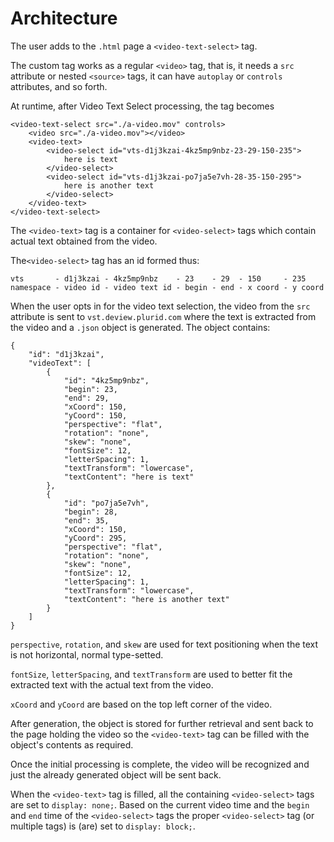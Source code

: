 <link rel="stylesheet" type="text/css" href="style.css">



# Architecture


The user adds to the `.html` page a `<video-text-select>` tag.

The custom tag works as a regular `<video>` tag, that is, it needs a `src` attribute or nested `<source>` tags, it can have `autoplay` or `controls` attributes, and so forth.

At runtime, after Video Text Select processing, the tag becomes

    <video-text-select src="./a-video.mov" controls>
        <video src="./a-video.mov"></video>
        <video-text>
            <video-select id="vts-d1j3kzai-4kz5mp9nbz-23-29-150-235">
                here is text
            </video-select>
            <video-select id="vts-d1j3kzai-po7ja5e7vh-28-35-150-295">
                here is another text
            </video-select>
        </video-text>
    </video-text-select>


The `<video-text>` tag is a container for `<video-select>` tags which contain actual text obtained from the video.

The`<video-select>` tag has an id formed thus:

    vts       - d1j3kzai - 4kz5mp9nbz    - 23    - 29  - 150     - 235
    namespace - video id - video text id - begin - end - x coord - y coord

When the user opts in for the video text selection, the video from the `src` attribute is sent to `vst.deview.plurid.com` where the text is extracted from the video and a `.json` object is generated. The object contains:

    {
        "id": "d1j3kzai",
        "videoText": [
            {
                "id": "4kz5mp9nbz",
                "begin": 23,
                "end": 29,
                "xCoord": 150,
                "yCoord": 150,
                "perspective": "flat",
                "rotation": "none",
                "skew": "none",
                "fontSize": 12,
                "letterSpacing": 1,
                "textTransform": "lowercase",
                "textContent": "here is text"
            },
            {
                "id": "po7ja5e7vh",
                "begin": 28,
                "end": 35,
                "xCoord": 150,
                "yCoord": 295,
                "perspective": "flat",
                "rotation": "none",
                "skew": "none",
                "fontSize": 12,
                "letterSpacing": 1,
                "textTransform": "lowercase",
                "textContent": "here is another text"
            }
        ]
    }

`perspective`, `rotation`, and `skew` are used for text positioning when the text is not horizontal, normal type-setted.

`fontSize`, `letterSpacing`, and `textTransform` are used to better fit the extracted text with the actual text from the video.

`xCoord` and `yCoord` are based on the top left corner of the video.

After generation, the object is stored for further retrieval and sent back to the page holding the video so the `<video-text>` tag can be filled with the object's contents as required.

Once the initial processing is complete, the video will be recognized and just the already generated object will be sent back.

When the `<video-text>` tag is filled, all the containing `<video-select>` tags are set to `display: none;`. Based on the current video time and the `begin` and `end` time of the `<video-select>` tags the proper `<video-select>` tag (or multiple tags) is (are) set to `display: block;`.
